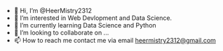 - 👋 Hi, I’m @HeerMistry2312
- 👀 I’m interested in Web Devlopment and Data Science.
- 🌱 I’m currently learning Data Science and Python
- 💞️ I’m looking to collaborate on ...
- 📫 How to reach me contact me via email heermistry2312@gmail.com

<!---
HeerMistry2312/HeerMistry2312 is a ✨ special ✨ repository because its `README.md` (this file) appears on your GitHub profile.
You can click the Preview link to take a look at your changes.
--->
